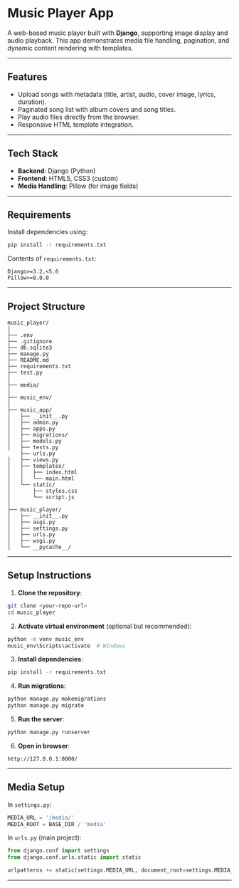 # Music Player App

A web-based music player built with **Django**, supporting image display and audio playback. This app demonstrates media file handling, pagination, and dynamic content rendering with templates.

---

## Features

- Upload songs with metadata (title, artist, audio, cover image, lyrics, duration).
- Paginated song list with album covers and song titles.
- Play audio files directly from the browser.
- Responsive HTML template integration.

---

## Tech Stack

- **Backend**: Django (Python)
- **Frontend**: HTML5, CSS3 (custom)
- **Media Handling**: Pillow (for image fields)

---

## Requirements

Install dependencies using:

```bash
pip install -r requirements.txt
```

Contents of `requirements.txt`:
```
Django>=3.2,<5.0
Pillow>=8.0.0
```

---

## Project Structure

```
music_player/
│
├── .env
├── .gitignore
├── db.sqlite3
├── manage.py
├── README.md
├── requirements.txt
├── test.py                            
│
├── media/
│
├── music_env/
│
├── music_app/
│   ├── __init__.py
│   ├── admin.py
│   ├── apps.py
│   ├── migrations/
│   ├── models.py
│   ├── tests.py
    ├── urls.py
│   ├── views.py
│   ├── templates/
│   │   ├── index.html
│   │   └── main.html
│   └── static/
│       ├── styles.css
│       └── script.js
│
├── music_player/
│   ├── __init__.py
│   ├── asgi.py
│   ├── settings.py
│   ├── urls.py
│   ├── wsgi.py
│   └── __pycache__/
```

---

## Setup Instructions

1. **Clone the repository**:
```bash
git clone <your-repo-url>
cd music_player
```

2. **Activate virtual environment** (optional but recommended):
```bash
python -m venv music_env
music_env\Scripts\activate  # Windows
```

3. **Install dependencies**:
```bash
pip install -r requirements.txt
```

4. **Run migrations**:
```bash
python manage.py makemigrations
python manage.py migrate
```

5. **Run the server**:
```bash
python manage.py runserver
```

6. **Open in browser**:
```
http://127.0.0.1:8000/
```

---

## Media Setup

In `settings.py`:

```python
MEDIA_URL = '/media/'
MEDIA_ROOT = BASE_DIR / 'media'
```

In `urls.py` (main project):

```python
from django.conf import settings
from django.conf.urls.static import static

urlpatterns += static(settings.MEDIA_URL, document_root=settings.MEDIA_ROOT)
```

---
